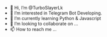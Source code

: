 - 👋 Hi, I’m @TurboSlayerLk
- 👀 I’m interested in Telegram Bot Developing.
- 🌱 I’m currently learning Python & Javascript
- 💞️ I’m looking to collaborate on ...
- 📫 How to reach me ...

<!---
TurboSlayerLk/TurboSlayerLk is a ✨ special ✨ repository because its `README.md` (this file) appears on your GitHub profile.
You can click the Preview link to take a look at your changes.
--->
